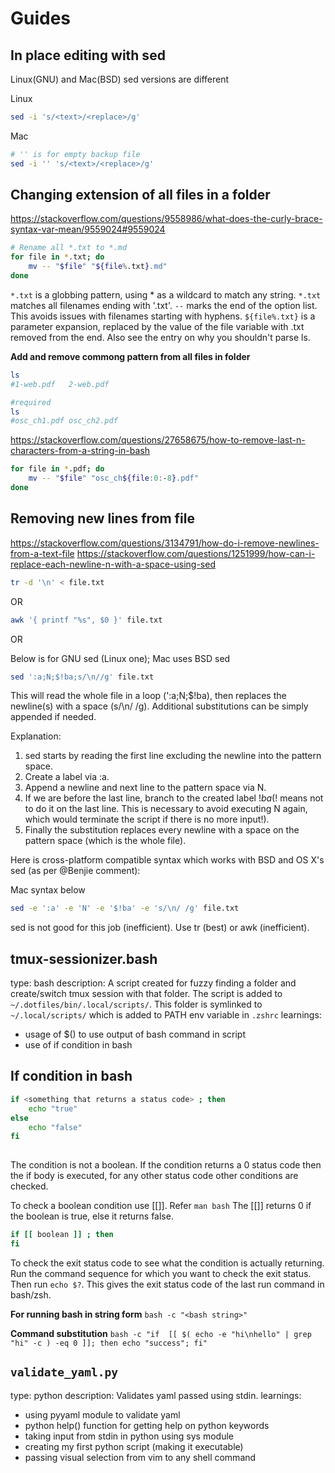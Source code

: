 # Guides

## In place editing with sed

Linux(GNU) and Mac(BSD) sed versions are different

Linux
```sh
sed -i 's/<text>/<replace>/g'
```

Mac
```sh
# '' is for empty backup file
sed -i '' 's/<text>/<replace>/g'
```

## Changing extension of all files in a folder

<https://stackoverflow.com/questions/9558986/what-does-the-curly-brace-syntax-var-mean/9559024#9559024>

```sh
# Rename all *.txt to *.md
for file in *.txt; do
    mv -- "$file" "${file%.txt}.md"
done
```

`*.txt` is a globbing pattern, using * as a wildcard to match any string. `*.txt` matches all filenames ending with '.txt'.
`--` marks the end of the option list. This avoids issues with filenames starting with hyphens.
`${file%.txt}` is a parameter expansion, replaced by the value of the file variable with .txt removed from the end.
Also see the entry on why you shouldn't parse ls.

**Add and remove commong pattern from all files in folder**

```sh
ls
#1-web.pdf   2-web.pdf

#required
ls
#osc_ch1.pdf osc_ch2.pdf
```

<https://stackoverflow.com/questions/27658675/how-to-remove-last-n-characters-from-a-string-in-bash>

```sh
for file in *.pdf; do
    mv -- "$file" "osc_ch${file:0:-8}.pdf"
done
```

## Removing new lines from file

<https://stackoverflow.com/questions/3134791/how-do-i-remove-newlines-from-a-text-file>
<https://stackoverflow.com/questions/1251999/how-can-i-replace-each-newline-n-with-a-space-using-sed>

```sh
tr -d '\n' < file.txt
```

OR

```sh
awk '{ printf "%s", $0 }' file.txt
```

OR

Below is for GNU sed (Linux one); Mac uses BSD sed
```sh
sed ':a;N;$!ba;s/\n//g' file.txt
```

This will read the whole file in a loop (':a;N;$!ba), then replaces the newline(s) with a space (s/\n/ /g). Additional substitutions can be simply appended if needed.

Explanation:

1.  sed starts by reading the first line excluding the newline into the pattern space.
2.  Create a label via :a.
3.  Append a newline and next line to the pattern space via N.
4.  If we are before the last line, branch to the created label $!ba ($! means not to do it on the last line. This is necessary to avoid executing N again, which would terminate the script if there is no more input!).
5.  Finally the substitution replaces every newline with a space on the pattern space (which is the whole file).

Here is cross-platform compatible syntax which works with BSD and OS X's sed (as per @Benjie comment):

Mac syntax below
```sh
sed -e ':a' -e 'N' -e '$!ba' -e 's/\n/ /g' file.txt
```

sed is not good for this job (inefficient). Use tr (best) or awk (inefficient).


## tmux-sessionizer.bash

type: bash
description:
A script created for fuzzy finding a folder and create/switch tmux session with that folder.
The script is added to `~/.dotfiles/bin/.local/scripts/`. This folder is symlinked to `~/.local/scripts/` which is added to PATH env variable in `.zshrc` 
learnings:
  - usage of $() to use output of bash command in script
  - use of if condition in bash

## If condition in bash

```bash
if <something that returns a status code> ; then
    echo "true"
else
    echo "false"
fi
 
```
The condition is not a boolean. If the condition returns a 0 status code then the if body is executed, for any other status code other conditions are checked.

To check a boolean condition use [[]]. Refer `man bash`
The [[]] returns 0 if the boolean is true, else it returns false.
```bash
if [[ boolean ]] ; then
fi
```

To check the exit status code to see what the condition is actually returning.
Run the command sequence for which you want to check the exit status.
Then run `echo $?`. This gives the exit status code of the last run command in bash/zsh.

**For running bash in string form**
`bash -c "<bash string>"`

**Command substitution**
`bash -c "if  [[ $( echo -e "hi\nhello" | grep "hi" -c ) -eq 0 ]]; then echo "success"; fi"`

## `validate_yaml.py`

type: python
description:
Validates yaml passed using stdin.
learnings:
  - using pyyaml module to validate yaml
  - python help() function for getting help on python keywords
  - taking input from stdin in python using sys module
  - creating my first python script (making it executable)
  - passing visual selection from vim to any shell command
